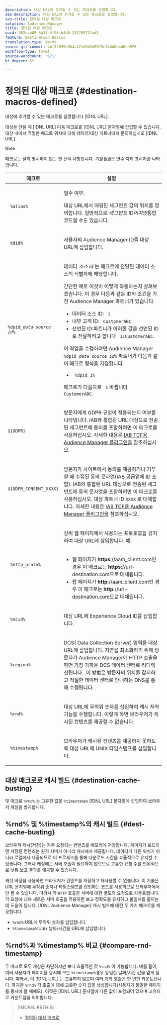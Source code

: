 ```yaml
---
description: 대상 URL에 추가할 수 있는 매크로를 설명합니다.
seo-description: 대상 URL에 추가할 수 있는 매크로를 설명합니다.
seo-title: 정의된 대상 매크로
solution: Audience Manager
title: 정의된 대상 매크로
uuid: 982cab05-8a3f-4f96-b4d0-291709712ad1
feature: Destination Basics
translation-type: tm+mt
source-git-commit: 4bf32099e964c421d943d9925c74dd0d4d6ee576
workflow-type: tm+mt
source-wordcount: '671'
ht-degree: 3%

---
```



# 정의된 대상 매크로 {#destination-macros-defined}

대상에 추가할 수 있는 매크로를 설명합니다 [!DNL URL].

<!-- destination-macros.xml -->

대상을 만들 때 [!DNL URL] 다음 매크로를 [!DNL URL] 문자열에 삽입할 수 있습니다. 대상 내에서 적절한 매크로 위치에 대해 데이터/대상 파트너에게 문의하십시오 [!DNL URL].

>[!NOTE]
>
>매크로는 달리 명시하지 않는 한 선택 사항입니다. *기울임꼴*&#x200B;은 변수 자리 표시자를 나타냅니다.

<table id="table_2C532EFB9DAE41B08714753EBD7DFB05"> 
 <thead> 
  <tr> 
   <th colname="col1" class="entry"> 매크로 </th> 
   <th colname="col2" class="entry"> 설명 </th> 
  </tr> 
 </thead>
 <tbody> 
  <tr> 
   <td colname="col1"> <p> <code> %alias%</code> </p> </td> 
   <td colname="col2"> <p>필수 여부. </p> <p>대상 URL에서 매핑된 세그먼트 값의 위치를 정의합니다. 일반적으로 <i>세그먼트 ID이지만</i>통합 코드일 수도 있습니다. </p> </td> 
  </tr> 
  <tr> 
   <td colname="col1"> <p> <code> %did%</code> </p> </td> 
   <td colname="col2"> <p>사용자의 <span class="keyword"> Audience Manager</span> ID를 대상 URL에 삽입합니다. </p> </td> 
  </tr> 
  <tr> 
   <td colname="col1"> <p> <code>%dpid_<i>data source id</i>%</code> </p> </td> 
   <td colname="col2"> <p>데이터 <i>소스 id</i> 는 매크로에 전달된 데이터 소스의 식별자에 해당합니다. </p> <p>간단한 예로 이것이 어떻게 작동하는지 살펴보겠습니다. 이 경우 다음과 같은 ID와 조건을 가진 <span class="keyword"> Audience Manager</span> 파트너가 있습니다. </p> 
    <ul id="ul_697508B437EB4090B121AFA5D519AFBE"> 
     <li id="li_32D9F72A7D1543A892DC7E1529E98A96">데이터 소스 ID: <code> 1</code> </li> 
     <li id="li_099F5B63D2244B5AADA9B26CB6152E6B">내부 고객 ID: <code> CustomerABC</code> </li> 
     <li id="li_0D9FE501C16444DDB388C8E934E5A8C6">선언된 ID:파트너가 이러한 값을 선언된 ID로 전달하려고 합니다 <code> 1:CustomerABC</code>. </li> 
    </ul> <p>이 작업을 수행하려면 Audience Manager <code>%dpid_<i>data source id</i>%</code><span class="keyword"></span> 파트너가 다음과 같이 매크로 형식을 지정합니다. </p> 
    <ul class="simplelist"> 
     <li> <code> %dpid_1%</code> </li> 
    </ul> <p>매크로가 다음으로 <code> 1</code> 바뀝니다 <code> CustomerABC</code>. </p> <p> 
     <!--
       Based on AAM-22193 https://jira.corp.adobe.com/browse/AAM-22193 
     --> </p> </td> 
  </tr> 
  <tr>
    <td><p><code>${GDPR}</code></p></td>
    <td><p>방문자에게 GDPR 규정이 적용되는지 여부를 나타냅니다. IAB와 통합된 URL 대상으로 전송된 세그먼트에 동의를 포함하려면 이 매크로를 사용하십시오. 자세한 내용은 <a href="../../overview/data-security-and-privacy/aam-iab-plugin.md">IAB TCF용 Audience Manager 플러그인을</a> 참조하십시오.</p></td>
  </tr>
   <tr>
    <td><code>${GDPR_CONSENT_XXXX}</code></p></td>
    <td><p>방문자가 사이트에서 동의를 제공하거나 거부할 때 수집된 동의 문자열(IAB 공급업체 ID 포함). IAB와 통합된 URL 대상으로 전송된 세그먼트에 동의 문자열을 포함하려면 이 매크로를 사용하십시오. 대상 파트너 ID <code>XXXX</code> 로 대체합니다. 자세한 내용은 <a href="../../overview/data-security-and-privacy/aam-iab-plugin.md">IAB TCF용 Audience Manager 플러그인을</a> 참조하십시오. </p></td>
  </tr>
  <tr> 
   <td colname="col1"> <p><code> %http_proto%</code> </p> </td> 
   <td colname="col2"> <p>상위 웹 페이지에서 사용되는 프로토콜을 감지하여 대상 URL에 삽입합니다. 예:
     <br> 
     <ul id="ul_026F56EC46E94D9EB1153557C0F65325"> 
      <li id="li_B41EF140CC274CB68FE7213DD8B908C0">웹 페이지가 <b>https</b>://aam_client.com인 경우 이 매크로는 <b>https</b>://url-destination.com으로 대체됩니다. </li> 
      <li id="li_BDCD6EA69B004A92BA6981952341BD77">웹 페이지가 <b>http</b>://aam_client.com인 경우 이 매크로는 <b>http</b>://url-destination.com으로 대체됩니다. </li> 
     </ul> </p> </td> 
  </tr> 
  <tr> 
   <td colname="col1"> <p><code> %mcid%</code> </p> </td> 
   <td colname="col2"> <p>대상 URL에 <span class="keyword"> Experience Cloud</span> ID를 삽입합니다. </p> </td> 
  </tr> 
  <tr> 
   <td colname="col1"> <p><code> %region%</code> </p> </td> 
   <td colname="col2"> <p>DCS( <span class="wintitle"> Data Collection Server)</span> 영역을 대상 URL에 삽입합니다. 지연을 최소화하기 위해 방문자가 <span class="keyword"> Audience Manager</span>에 HTTP 호출을 하면 가장 가까운 DCS 데이터 센터로 리디렉션됩니다 <span class="wintitle"></span> . 이 방법은 방문자의 위치를 감지하고 적절한 데이터 센터로 안내하는 DNS를 통해 수행됩니다. </p> </td> 
  </tr> 
  <tr> 
   <td colname="col1"> <p> <code> %rnd%</code> </p> </td> 
   <td colname="col2"> <p>대상 URL에 무작위 숫자를 삽입하여 캐시 저작 기능을 수행합니다. 이렇게 하면 브라우저가 캐시된 컨텐츠를 제공할 수 없습니다. </p> </td> 
  </tr> 
  <tr> 
   <td colname="col1"> <p> <code> %timestamp%</code> </p> </td> 
   <td colname="col2"> <p>브라우저가 캐시된 컨텐츠를 제공하지 못하도록 대상 URL에 UNIX 타임스탬프를 삽입합니다. </p> </td> 
  </tr> 
 </tbody> 
</table>

## 대상 매크로로 캐시 빌드 {#destination-cache-busting}

및 매크로 `%rnd%` 는 고유한 값을 `%timestamp%` [!DNL URL] 문자열에 삽입하여 브라우저 캐싱을 방지합니다.

## %rnd% 및 %timestamp%의 캐시 빌드 {#dest-cache-busting}

<!-- c_dest_cache_busting.xml -->

브라우저 캐시(저장)는 자주 요청되는 컨텐츠를 메모리에 저장합니다. 페이지가 로드되면 저장된 컨텐츠는 원격 서버가 아니라 캐시에서 제공됩니다. 데이터가 다른 위치가 아니라 로컬에서 제공되므로 이 프로세스를 통해 다운로드 시간을 효율적으로 유지할 수 있습니다. 그러나 캐싱에는 서버 호출이 필요하지 않으므로 고유한 요청 수를 인위적으로 낮춰 보고 결과를 왜곡할 수 있습니다.

캐쉬 버팅을 사용하면 브라우저가 컨텐츠를 저장하고 재사용할 수 없습니다. 이 기술은 URL 문자열에 무작위 숫자나 타임스탬프를 삽입하는 코드를 사용하므로 브라우저에서만 볼 수 있습니다. 따라서 각 `HTTP` 호출은 서버에 대한 별도의 요청으로 카운트됩니다. 각 요청에 대해 새로운 서버 호출을 적용하면 보고 정확도를 유지하고 불일치를 줄이는 데 도움이 됩니다. [!DNL Audience Manager] 캐시 빌드에 대한 두 가지 매크로를 제공합니다.

* `%rnd%`:URL에 무작위 숫자를 삽입합니다.
* `%timestamp%`:Unix 날짜/시간을 URL에 삽입합니다.

## %rnd%과 %timestamp% 비교 {#compare-rnd-timestamp}

두 매크로 모두 캐싱은 차단하지만 보다 효율적인 것 `%rnd%` 이 가능합니다. 예를 들어, 여러 사용자가 페이지를 동시에 보는 `%timestamp%`경우 동일한 날짜/시간 값을 얻게 됩니다. 따라서, 이 [!DNL URL] 는 고유하지 않으며 여러 개의 호출은 한 번만 카운트됩니다. 하지만 `%rnd%` 각 호출에 대해 고유한 숫자 값을 생성합니다(사용자가 동일한 페이지를 동시에 볼 때에도). 이것은 [!DNL URL] 문자열에 다른 값이 포함되어 있으며 고유으로 카운트됨을 의미합니다.

>[!MORELIKETHIS]
>
>* [정의된 대상 매크로](../../features/destinations/destination-macros.md#destination-macros-defined)